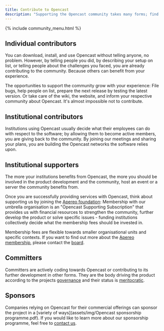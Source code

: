 ```yaml
---
title: Contribute to Opencast
description: "Supporting the Opencast community takes many forms; find out what you can do to help"
---
```

{% include community_menu.html %}

## Individual contributors
You can download, install, and use Opencast without telling anyone, no problem. However, by telling people you did, by describing your setup on list, or telling people about the challenges you faced, you are already contributing to the community. Because others can benefit from your experience. 

The opportunities to support the community grow with your experience: File bugs, help people on list, prepare the next release by testing the latest version. Or take care of the wiki, the website, and inform your respective community about Opencast. It's almost impossible not to contribute.

## Institutional contributors
Institutions using Opencast usually decide what their employees can do with respect to the software; by allowing them to become active members, you are giving back to the community. By joining our meetings and sharing your plans,
you are building the Opencast networks the software relies upon.

## Institutional supporters
The more your institutions benefits from Opencast, the more you should be involved in the product development and the community, host an event or a server the community benefits from.

Once you are successfully providing services with Opencast, think about supporting us by joining the [Apereo foundation](http://apereo.org/): 
Membership with our umbrella organisation is an "Opencast Supporting Subscription" that provides us with financial resources to strengthen the community, further develop the product or solve specific issues - funding institutions collectively decide what the membership fees should be invested in. 

Membership fees are flexible towards smaller organisational units and specific contexts. If you want to find out more about the [Apereo membership](https://www.apereo.org/content/apereo-membership), please contact the [board](mailto:schulte@id.ethz.ch).

## Committers
Committers are actively coding towards Opencast or contributing to its further development in other forms. 
They are the body driving the product according to the projects [governance](https://opencast.org/governance.html) and their status is 
[meritocratic](https://docs.opencast.org/develop/developer/committer/).

## Sponsors
Companies relying on Opencast for their commercial offerings can sponsor the project in a [variety of ways](assets/img/Opencast sponsorship programme.pdf). If you would like to learn more about our sponsorship programme, feel free to [contact us](mailto:schulte@id.ethz.ch).
